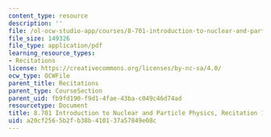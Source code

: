 ```yaml
---
content_type: resource
description: ''
file: /ol-ocw-studio-app/courses/8-701-introduction-to-nuclear-and-particle-physics-fall-2020/a20cf2565b2fb38b410137a57849e08c_MIT8_701f20_rec15_soln.pdf
file_size: 149326
file_type: application/pdf
learning_resource_types:
- Recitations
license: https://creativecommons.org/licenses/by-nc-sa/4.0/
ocw_type: OCWFile
parent_title: Recitations
parent_type: CourseSection
parent_uid: fb9fd190-f9d1-4fae-43ba-c049c46d74ad
resourcetype: Document
title: 8.701 Introduction to Nuclear and Particle Physics, Recitation 15 Solutions
uid: a20cf256-5b2f-b38b-4101-37a57849e08c
---
```

